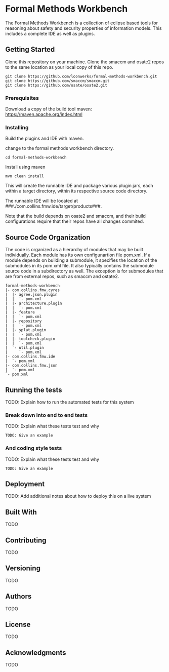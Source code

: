 # Formal Methods Workbench 

The Formal Methods Workbench is a collection of eclipse based tools for reasoning about safety and security properties of information models.
This includes a complete IDE as well as plugins. 

## Getting Started
Clone this repository on your machine.
Clone the smaccm and osate2 repos to the same location as your local copy of this repo.

```
git clone https://github.com/loonwerks/formal-methods-workbench.git
git clone https://github.com/smaccm/smaccm.git
git clone https://github.com/osate/osate2.git
```

### Prerequisites

Download a copy of the build tool maven: https://maven.apache.org/index.html

### Installing

Build the plugins and IDE with maven.


change to the formal methods workbench directory.
```
cd formal-methods-workbench
```

Install using maven
```
mvn clean install
```
This will create the runnable IDE and package various plugin jars, each within a target directory, within its respective source code directory.

The runnable IDE will be located at ###./com.collins.fmw.ide/target/products###.

Note that the build depends on osate2 and smaccm, and their build configurations require that their repos have all changes commited.

## Source Code Organization
The code is organized as a hierarchy of modules that may be built individually.
Each module has its own configunartion file pom.xml. 
If a module depends on building a submodule, it specifies the location of the submodules in its pom.xml file.
It also typically contains the submodule source code in a subdirectory as well.
The exception is for submodules that are from external repos, such as smaccm and ostate2.
```
formal-methods-workbench
|- com.collins.fmw.cyres
|  |- agree.json.plugin
|  |  `- pom.xml
|  |- architecture.plugin
|  |  `- pom.xml
|  |- feature
|  |  `- pom.xml
|  |- repository
|  |  `- pom.xml
|  |- splat.plugin
|  |  `- pom.xml
|  |- toolcheck.plugin
|  |  `- pom.xml
|  `- util.plugin
|     `- pom.xml
|- com.collins.fmw.ide
|  `- pom.xml
|- com.collins.fmw.json
|  `- pom.xml
`- pom.xml
```

## Running the tests

TODO: Explain how to run the automated tests for this system

### Break down into end to end tests

TODO: Explain what these tests test and why

```
TODO: Give an example
```

### And coding style tests

TODO: Explain what these tests test and why

```
TODO: Give an example
```

## Deployment

TODO: Add additional notes about how to deploy this on a live system

## Built With

TODO

## Contributing

TODO 
## Versioning

TODO

## Authors

TODO

## License

TODO

## Acknowledgments

TODO